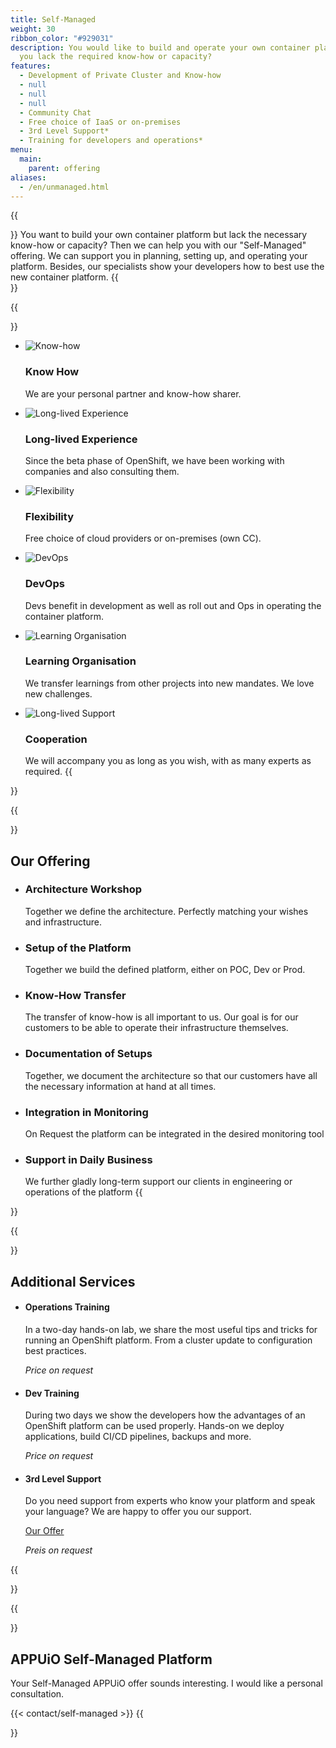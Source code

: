 ```yaml
---
title: Self-Managed
weight: 30
ribbon_color: "#929031"
description: You would like to build and operate your own container platform but
  you lack the required know-how or capacity?
features:
  - Development of Private Cluster and Know-how
  - null
  - null
  - null
  - Community Chat
  - Free choice of IaaS or on-premises
  - 3rd Level Support*
  - Training for developers and operations*
menu:
  main:
    parent: offering
aliases:
  - /en/unmanaged.html
---
```

{{<section class="offering-hero self-managed" header="images/header.svg">}}
You want to build your own container platform but lack the necessary know-how or capacity? Then we can  help you with our "Self-Managed" offering. We can support you in planning, setting up, and operating your platform. Besides, our specialists show your developers how to best use the new container platform.
{{</section>}}

{{<section class="darkblue has-cols">}}

* ![Know-how](knowHow_sharing.svg)

  ### Know How

  We are your personal partner and know-how sharer.

* ![Long-lived Experience](experience.svg)

  ### Long-lived Experience

  Since the beta phase of OpenShift, we have been working with companies and also   consulting them.

* ![Flexibility](freie_wahl.svg)

  ### Flexibility

  Free choice of cloud providers or on-premises (own CC).
* ![DevOps](devOps.svg)

  ### DevOps

  Devs benefit in development as well as roll out and Ops in operating the container platform.

* ![Learning Organisation](learning_Organisation.svg)

  ### Learning Organisation

  We transfer learnings from other projects into new mandates. We love new challenges.

* ![Long-lived Support](longterm_support.svg)

  ### Cooperation

  We will accompany you as long as you wish, with as many experts as required.
  {{</section>}}

{{<section class="has-cols col-cyan y-narrow">}}

# Our Offering

* ### Architecture Workshop

   Together we define the architecture. Perfectly matching your wishes and infrastructure.
* ### Setup of the Platform

   Together we build the defined platform, either on POC, Dev or Prod.
* ### Know-How Transfer

   The transfer of know-how is all important to us. Our goal is for our customers to be able to operate their infrastructure themselves.
* ### Documentation of Setups

   Together, we document the architecture so that our customers have all the necessary information at hand at all times.
* ### Integration in Monitoring

   On Request the platform can be integrated in the desired monitoring tool
* ### Support in Daily Business

    We further gladly long-term support our clients in engineering or operations of the platform
  {{</section>}}

{{<section class="cyan has-cols col-white y-narrow text-left items-center">}}

# Additional Services

* #### Operations Training

   In a two-day hands-on lab, we share the most useful tips and tricks for running an OpenShift platform. From a cluster update to configuration best practices.

   *Price on request*
* #### Dev Training

   During two days we show the developers how the advantages of an OpenShift platform can be used properly. Hands-on we deploy applications, build CI/CD pipelines, backups and more.

   *Price on request*
* #### 3rd Level Support

   Do you need support from experts who know your platform and speak your language? We are happy to offer you our support.

  [Our Offer](/images/uploads/3rd-level-support.pdf) 

   *Preis on request*

{{</section>}}

{{<section class="darkblue">}}

# APPUiO Self-Managed Platform

Your Self-Managed APPUiO offer sounds interesting. I would like a personal consultation.

{{< contact/self-managed >}}
{{</section>}}